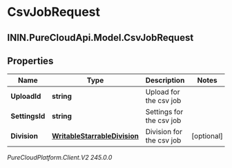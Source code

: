 # CsvJobRequest

## ININ.PureCloudApi.Model.CsvJobRequest

## Properties

|Name | Type | Description | Notes|
|------------ | ------------- | ------------- | -------------|
| **UploadId** | **string** | Upload for the csv job | |
| **SettingsId** | **string** | Settings for the csv job | |
| **Division** | [**WritableStarrableDivision**](WritableStarrableDivision) | Division for the csv job | [optional] |



_PureCloudPlatform.Client.V2 245.0.0_
